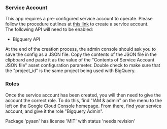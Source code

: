 [comment]: # "    File: README.md"
[comment]: # "    Copyright (c) 2018-2024 Splunk Inc."
[comment]: # ""
[comment]: # "Licensed under the Apache License, Version 2.0 (the 'License');"
[comment]: # "you may not use this file except in compliance with the License."
[comment]: # "You may obtain a copy of the License at"
[comment]: # ""
[comment]: # "    http://www.apache.org/licenses/LICENSE-2.0"
[comment]: # ""
[comment]: # "Unless required by applicable law or agreed to in writing, software distributed under"
[comment]: # "the License is distributed on an 'AS IS' BASIS, WITHOUT WARRANTIES OR CONDITIONS OF ANY KIND,"
[comment]: # "either express or implied. See the License for the specific language governing permissions"
[comment]: # "and limitations under the License."
[comment]: # ""
### Service Account

This app requires a pre-configured service account to operate. Please follow the procedure outlines
at [this link](https://support.google.com/a/answer/7378726?hl=en) to create a service account.  
The following API will need to be enabled:

-   Bigquery API

At the end of the creation process, the admin console should ask you to save the config as a JSON
file. Copy the contents of the JSON file in the clipboard and paste it as the value of the "Contents
of Service Account JSON file" asset configuration parameter. Double check to make sure that the
"project_id" is the same project being used with BigQuery.

### Roles

Once the service account has been created, you will then need to give the account the correct role.
To do this, find "IAM & admin" on the menu to the left on the Google Cloud Console homepage. From
there, find your service account, and give it the role "Bigquery Admin".

Package 'pyasn' has license 'MIT' with status 'needs revision'
